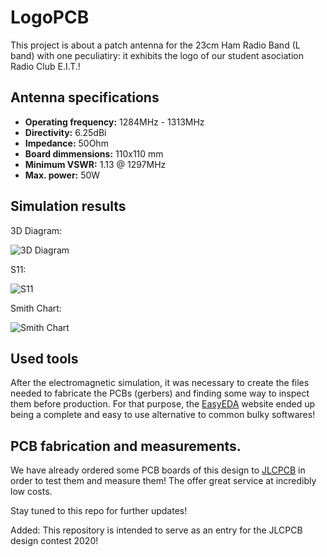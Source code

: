 # LogoPCB

This project is about a patch antenna for the 23cm Ham Radio Band (L band) with one peculiatiry: it exhibits the logo of our student asociation Radio Club E.I.T.!

## Antenna specifications

- **Operating frequency:** 1284MHz - 1313MHz
- **Directivity:** 6.25dBi
- **Impedance:** 50Ohm
- **Board dimmensions:** 110x110 mm
- **Minimum VSWR:** 1.13 @ 1297MHz
- **Max. power:** 50W

## Simulation results

3D Diagram:

![3D Diagram](https://imgur.com/kuQbn10)

S11:

![S11](https://imgur.com/g2SHdTP)

Smith Chart:

![Smith Chart](https://imgur.com/EBXJxPG)

## Used tools

After the electromagnetic simulation, it was necessary to create the files needed to fabricate the PCBs (gerbers) and finding some way to inspect them before production. For that purpose, the [EasyEDA](http://www.EasyEDA.com) website ended up being a complete and easy to use alternative to common bulky softwares!

## PCB fabrication and measurements.

We have already ordered some PCB boards of this design to [JLCPCB](http://www.jlcpcb.com) in order to test them and measure them! The offer great service at incredibly low costs. 

Stay tuned to this repo for further updates!

Added: This repository is intended to serve as an entry for the JLCPCB design contest 2020!
